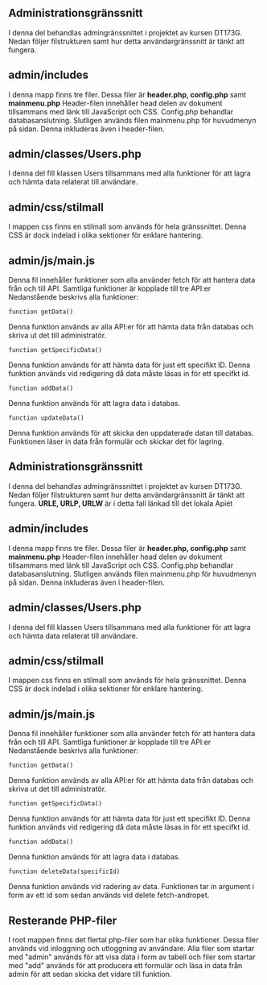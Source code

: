 Administrationsgränssnitt
- 
I denna del behandlas admingränssnittet i projektet av kursen DT173G.<br>
Nedan följer filstrukturen samt hur detta användargränssnitt är tänkt att fungera.

admin/includes
-
I denna mapp finns tre filer. Dessa filer är **header.php, config.php** samt **mainmenu.php**
Header-filen innehåller head delen av dokument tillsammans med länk till JavaScript och CSS.
Config.php behandlar databasanslutning.
Slutligen används filen mainmenu.php för huvudmenyn på sidan. Denna inkluderas även i header-filen.

admin/classes/Users.php
-
I denna del fill klassen Users tillsammans med alla funktioner för att lagra och hämta data relaterat till användare.

admin/css/stilmall
-
I mappen css finns en stilmall som används för hela gränssnittet. Denna CSS är dock indelad i olika sektioner för enklare hantering.

admin/js/main.js
-
Denna fil innehåller funktioner som alla använder fetch för att hantera data från och till API. Samtliga funktioner är kopplade till tre API:er<br>
Nedanstående beskrivs alla funktioner:

```
function getData()
```
Denna funktion används av alla API:er för att hämta data från databas och skriva ut det till administratör.

```
function getSpecificData()
```
Denna funktion används för att hämta data för just ett specifikt ID. Denna funktion används vid redigering då data måste läsas in för ett specifkt id.

```
function addData()
```
Denna funktion används för att lagra data i databas.

```
function updateData()
```
Denna funktion används för att skicka den uppdaterade datan till databas. Funktionen läser in data från formulär och skickar det för lagring.

Administrationsgränssnitt
- 
I denna del behandlas admingränssnittet i projektet av kursen DT173G.<br>
Nedan följer filstrukturen samt hur detta användargränssnitt är tänkt att fungera.
**URLE, URLP, URLW** är i detta fall länkad till det lokala Apiét

admin/includes
-
I denna mapp finns tre filer. Dessa filer är **header.php, config.php** samt **mainmenu.php**
Header-filen innehåller head delen av dokument tillsammans med länk till JavaScript och CSS.
Config.php behandlar databasanslutning.
Slutligen används filen mainmenu.php för huvudmenyn på sidan. Denna inkluderas även i header-filen.

admin/classes/Users.php
-
I denna del fill klassen Users tillsammans med alla funktioner för att lagra och hämta data relaterat till användare.

admin/css/stilmall
-
I mappen css finns en stilmall som används för hela gränssnittet. Denna CSS är dock indelad i olika sektioner för enklare hantering.

admin/js/main.js
-
Denna fil innehåller funktioner som alla använder fetch för att hantera data från och till API. Samtliga funktioner är kopplade till tre API:er<br>
Nedanstående beskrivs alla funktioner:

```
function getData()
```
Denna funktion används av alla API:er för att hämta data från databas och skriva ut det till administratör.

```
function getSpecificData()
```
Denna funktion används för att hämta data för just ett specifikt ID. Denna funktion används vid redigering då data måste läsas in för ett specifkt id.

```
function addData()
```
Denna funktion används för att lagra data i databas.

```
function deleteData(specificId)
```
Denna funktion används vid radering av data. Funktionen tar in argument i form av ett id som sedan används vid delete fetch-andropet.

Resterande PHP-filer
-
I root mappen finns det flertal php-filer som har olika funktioner. Dessa filer används vid inloggning och utloggning av användare. Alla filer som startar med "admin" används för att visa data i form av tabell och filer som startar med "add" används för att producera ett formulär och läsa in data från admin för att sedan skicka det vidare till funktion.
